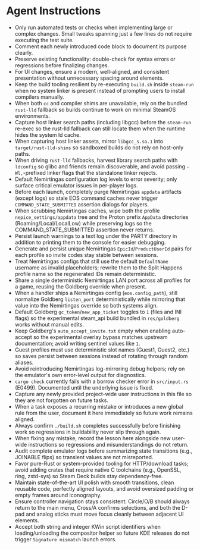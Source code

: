 # Agent Instructions

- Only run automated tests or checks when implementing large or complex changes. Small tweaks spanning just a few lines do not require executing the test suite.
- Comment each newly introduced code block to document its purpose clearly.
- Preserve existing functionality: double-check for syntax errors or regressions before finalizing changes.
- For UI changes, ensure a modern, well-aligned, and consistent presentation without unnecessary spacing around elements.
- Keep the build tooling resilient by re-executing `build.sh` inside `steam-run` when no system linker is present instead of prompting users to install compilers manually.
- When both `cc` and compiler shims are unavailable, rely on the bundled `rust-lld` fallback so builds continue to work on minimal SteamOS environments.
- Capture host linker search paths (including libgcc) before the `steam-run` re-exec so the rust-lld fallback can still locate them when the runtime hides the system ld cache.
- When capturing host linker assets, mirror `libgcc_s.so.1` into `target/rust-lld-shims` so sandboxed builds do not rely on host-only paths.
- When driving `rust-lld` fallbacks, harvest library search paths with `ldconfig` so glibc and friends remain discoverable, and avoid passing `-Wl,`-prefixed linker flags that the standalone linker rejects.
- Default Nemirtingas configuration log levels to error severity; only surface critical emulator issues in per-player logs.
- Before each launch, completely purge Nemirtingas `appdata` artifacts (except logs) so stale EOS command caches never trigger `COMMAND_STATE_SUBMITTED` assertion dialogs for players.
- When scrubbing Nemirtingas caches, wipe both the profile `nepice_settings/appdata` tree and the Proton prefix `AppData` directories (Roaming/Local/LocalLow) while preserving logs so the COMMAND_STATE_SUBMITTED assertion never returns.
- Persist launch warnings to a text log under the PARTY directory in addition to printing them to the console for easier debugging.
- Generate and persist unique Nemirtingas `EpicId`/`ProductUserId` pairs for each profile so invite codes stay stable between sessions.
- Treat Nemirtingas configs that still use the default `DefaultName` username as invalid placeholders; rewrite them to the Split Happens profile name so the regenerated IDs remain deterministic.
- Share a single deterministic Nemirtingas LAN port across all profiles for a game, reusing the Goldberg override when present.
- When a handler ships a Nemirtingas config (`eos.config_path`), still normalize Goldberg `listen_port` deterministically while mirroring that value into the Nemirtingas override so both systems align.
- Default Goldberg `gc_token`/`new_app_ticket` toggles to `1` (files and INI flags) so the experimental steam_api build bundled in `res/goldberg` works without manual edits.
- Keep Goldberg's `auto_accept_invite.txt` empty when enabling auto-accept so the experimental overlay bypass matches upstream documentation; avoid writing sentinel values like `1`.
- Guest profiles must use deterministic slot names (Guest1, Guest2, etc.) so saves persist between sessions instead of rotating through random aliases.
- Avoid reintroducing Nemirtingas log-mirroring debug helpers; rely on the emulator's own error-level output for diagnostics.
- `cargo check` currently fails with a borrow checker error in `src/input.rs` (E0499). Documented until the underlying issue is fixed.
- Capture any newly provided project-wide user instructions in this file so they are not forgotten on future tasks.
- When a task exposes a recurring mistake or introduces a new global rule from the user, document it here immediately so future work remains aligned.
- Always confirm `./build.sh` completes successfully before finishing work so regressions in buildability never slip through again.
- When fixing any mistake, record the lesson here alongside new user-wide instructions so regressions and misunderstandings do not return.
- Audit complete emulator logs before summarizing state transitions (e.g., JOINABLE flips) so transient values are not misreported.
- Favor pure-Rust or system-provided tooling for HTTP/download tasks; avoid adding crates that require native C toolchains (e.g., OpenSSL, ring, zstd-sys) so Steam Deck builds stay dependency-free.
- Maintain state-of-the-art UI polish with smooth transitions, clean reusable code, perfectly aligned layouts, and avoid oversized padding or empty frames around iconography.
- Ensure controller navigation stays consistent: Circle/O/B should always return to the main menu, Cross/A confirms selections, and both the D-pad and analog sticks must move focus cleanly between adjacent UI elements.
- Accept both string and integer KWin script identifiers when loading/unloading the compositor helper so future KDE releases do not trigger `Signature mismatch` launch errors.
